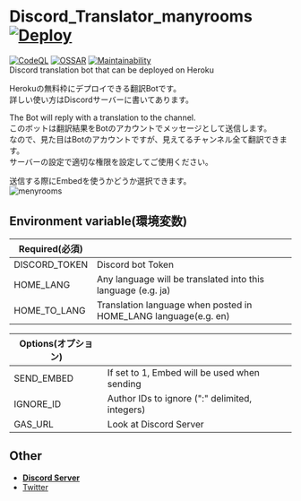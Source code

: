 # Discord_Translator_manyrooms [![Deploy](https://www.herokucdn.com/deploy/button.svg)](https://heroku.com/deploy?template=https://github.com/Charahiro-tan/Discord_Translator_manyrooms)  
[![CodeQL](https://github.com/Charahiro-tan/Discord_Translator_manyrooms/actions/workflows/codeql-analysis.yml/badge.svg)](https://github.com/Charahiro-tan/Discord_Translator_manyrooms/actions/workflows/codeql-analysis.yml) [![OSSAR](https://github.com/Charahiro-tan/Discord_Translator_manyrooms/actions/workflows/ossar-analysis.yml/badge.svg)](https://github.com/Charahiro-tan/Discord_Translator_manyrooms/actions/workflows/ossar-analysis.yml) [![Maintainability](https://api.codeclimate.com/v1/badges/fa2369238b19dcf4d3d1/maintainability)](https://codeclimate.com/github/Charahiro-tan/Discord_Translator_manyrooms/maintainability)  
Discord translation bot that can be deployed on Heroku  
  
Herokuの無料枠にデプロイできる翻訳Botです。  
詳しい使い方はDiscordサーバーに書いてあります。  
  
The Bot will reply with a translation to the channel.  
このボットは翻訳結果をBotのアカウントでメッセージとして送信します。  
なので、見た目はBotのアカウントですが、見えてるチャンネル全て翻訳できます。  
サーバーの設定で適切な権限を設定してご使用ください。  

送信する際にEmbedを使うかどうか選択できます。  
![menyrooms](img/menyrooms.gif)  
## Environment variable(環境変数)
|Required(必須)||
|---|---|
|DISCORD_TOKEN|Discord bot Token|
|HOME_LANG|Any language will be translated into this language (e.g. ja)|
|HOME_TO_LANG|Translation language when posted in HOME_LANG language(e.g. en)|
  
|Options(オプション)||
|---|---|
|SEND_EMBED|If set to 1, Embed will be used when sending|
|IGNORE_ID|Author IDs to ignore (":" delimited, integers)|
|GAS_URL|Look at Discord Server|
  
## Other
- [__Discord Server__](https://discord.gg/bhpBKCJV8R)
- [Twitter](https://twitter.com/__Charahiro)
